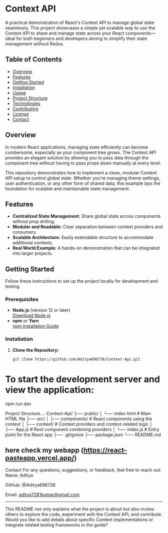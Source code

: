# Context API

A practical demonstration of React's Context API to manage global state seamlessly. This project showcases a simple yet scalable way to use the Context API to share and manage state across your React components—ideal for both beginners and developers aiming to simplify their state management without Redux.

## Table of Contents

- [Overview](#overview)
- [Features](#features)
- [Getting Started](#getting-started)
- [Installation](#installation)
- [Usage](#usage)
- [Project Structure](#project-structure)
- [Technologies](#technologies)
- [Contributing](#contributing)
- [License](#license)
- [Contact](#contact)

## Overview

In modern React applications, managing state efficiently can become cumbersome, especially as your component tree grows. The Context API provides an elegant solution by allowing you to pass data through the component tree without having to pass props down manually at every level.

This repository demonstrates how to implement a clean, modular Context API setup to control global state. Whether you're managing theme settings, user authentication, or any other form of shared data, this example lays the foundation for scalable and maintainable state management.

## Features

- **Centralized State Management:** Share global state across components without prop drilling.
- **Modular and Readable:** Clear separation between context providers and consumers.
- **Scalable Architecture:** Easily extendable structure to accommodate additional contexts.
- **Real World Example:** A hands-on demonstration that can be integrated into larger projects.

## Getting Started

Follow these instructions to set up the project locally for development and testing.

### Prerequisites

- **Node.js** (version 12 or later)  
  [Download Node.js](https://nodejs.org/)
- **npm** or **Yarn**  
  [npm Installation Guide](https://docs.npmjs.com/downloading-and-installing-node-js-and-npm)

### Installation

1. **Clone the Repository:**
   ```bash
   git clone https://github.com/Aditya696738/Context-Api.git


# To start the development server and view the application:
npm run dev


Project Structure....
Context-Api/
├── public/
│   └── index.html                # Main HTML file
├── src/
│   ├── components/               # React components using the context
│   ├── context/                  # Context providers and context-related logic
│   ├── App.js                    # Root component combining providers
│   └── index.js                  # Entry point for the React app
├── .gitignore
├── package.json
└── README.md
##  here check my webapp (https://react-pasteapp.vercel.app/)

Contact
For any questions, suggestions, or feedback, feel free to reach out:
Name: Aditya

GitHub: @Aditya696738

Email: aditya7281kumar@gmail.com

---

This README not only explains what the project is about but also invites others to explore the code, experiment with the Context API, and contribute. Would you like to add details about specific Context implementations or integrate related testing frameworks in the guide?
